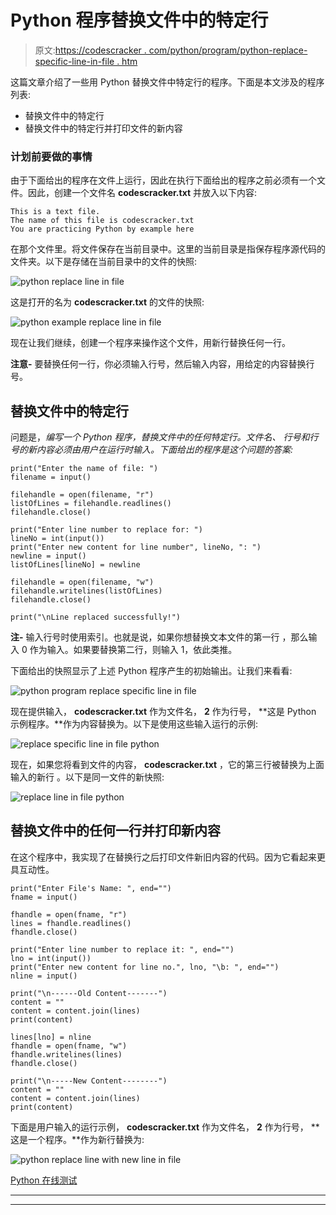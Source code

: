 # Python 程序替换文件中的特定行

> 原文:[https://codescracker . com/python/program/python-replace-specific-line-in-file . htm](https://codescracker.com/python/program/python-replace-specific-line-in-file.htm)

这篇文章介绍了一些用 Python 替换文件中特定行的程序。下面是本文涉及的程序列表:

*   替换文件中的特定行
*   替换文件中的特定行并打印文件的新内容

### 计划前要做的事情

由于下面给出的程序在文件上运行，因此在执行下面给出的程序之前必须有一个文件。因此，创建一个文件名 **codescracker.txt** 并放入以下内容:

```
This is a text file.
The name of this file is codescracker.txt
You are practicing Python by example here
```

在那个文件里。将文件保存在当前目录中。这里的当前目录是指保存程序源代码的文件夹。以下是存储在当前目录中的文件的快照:

![python replace line in file](../Images/fb5f2883810efa3bf54013fe8c03b6f9.png)

这是打开的名为 **codescracker.txt** 的文件的快照:

![python example replace line in file](../Images/03977ee7d8fbd8b339a48c02bb685cf3.png)

现在让我们继续，创建一个程序来操作这个文件，用新行替换任何一行。

**注意-** 要替换任何一行，你必须输入行号，然后输入内容，用给定的内容替换行号。

## 替换文件中的特定行

问题是，*编写一个 Python 程序，替换文件中的任何特定行。文件名、 行号和行号的新内容必须由用户在运行时输入。下面给出的程序是这个问题的答案:*

```
print("Enter the name of file: ")
filename = input()

filehandle = open(filename, "r")
listOfLines = filehandle.readlines()
filehandle.close()

print("Enter line number to replace for: ")
lineNo = int(input())
print("Enter new content for line number", lineNo, ": ")
newline = input()
listOfLines[lineNo] = newline

filehandle = open(filename, "w")
filehandle.writelines(listOfLines)
filehandle.close()

print("\nLine replaced successfully!")
```

**注-** 输入行号时使用索引。也就是说，如果你想替换文本文件的第一行 ，那么输入 0 作为输入。如果要替换第二行，则输入 1，依此类推。

下面给出的快照显示了上述 Python 程序产生的初始输出。让我们来看看:

![python program replace specific line in file](../Images/0dc79e59ca1202623575decce4a5dd00.png)

现在提供输入， **codescracker.txt** 作为文件名， **2** 作为行号， **这是 Python 示例程序。**作为内容替换为。以下是使用这些输入运行的示例:

![replace specific line in file python](../Images/1ffa723a16116ffbf5616139821ca053.png)

现在，如果您将看到文件的内容， **codescracker.txt** ，它的第三行被替换为上面输入的新行 。以下是同一文件的新快照:

![replace line in file python](../Images/dcd8c149452ec18e95fc4250e47ada62.png)

## 替换文件中的任何一行并打印新内容

在这个程序中，我实现了在替换行之后打印文件新旧内容的代码。因为它看起来更具互动性。

```
print("Enter File's Name: ", end="")
fname = input()

fhandle = open(fname, "r")
lines = fhandle.readlines()
fhandle.close()

print("Enter line number to replace it: ", end="")
lno = int(input())
print("Enter new content for line no.", lno, "\b: ", end="")
nline = input()

print("\n------Old Content-------")
content = ""
content = content.join(lines)
print(content)

lines[lno] = nline
fhandle = open(fname, "w")
fhandle.writelines(lines)
fhandle.close()

print("\n-----New Content--------")
content = ""
content = content.join(lines)
print(content)
```

下面是用户输入的运行示例， **codescracker.txt** 作为文件名， **2** 作为行号， **这是一个程序。**作为新行替换为:

![python replace line with new line in file](../Images/32f36985339c3e079fb7f67420d70083.png)

[Python 在线测试](/exam/showtest.php?subid=10)

* * *

* * *
